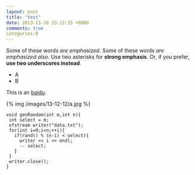 ```yaml
---
layout: post
title: "test"
date: 2013-11-18 23:12:15 +0800
comments: true
categories:B
---
```

>
Some of these words *are emphasized*.
Some of these words _are emphasized also_.
Use two asterisks for **strong emphasis**.
Or, if you prefer, __use two underscores instead__.
>
* A
* B
>
This is an [baidu][1].

{% img /images/13-12-12/a.jpg %}

```	
void genRandom(int m,int n){
 int select = m;
 ofstream writer("data.txt");
 for(int i=0;i<n;++i){
   if(rand() % (n-i) < select){
     writer << i << endl;
     -- select;
   }
 }
 writer.close();
}
```




[1]: http://baidu.com "baidu"